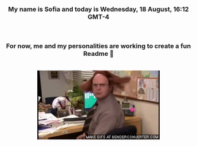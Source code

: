


<div align="center">
<h3 >My name is Sofia and today is Wednesday, 18 August, 16:12 GMT-4</h3><br>
<h3 >For now, me and my personalities are working to create a fun Readme 👋
</h3><br>
<img src='img/dwight.gif' alt='working...'/>
</div>

